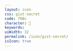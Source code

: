 ```yaml
---
layout: icon
css: gist-secret
code: f08c
character: 
keywords: 
uiWidth: 32
permalink: /icon/gist-secret/
isIcon: true
---
```

